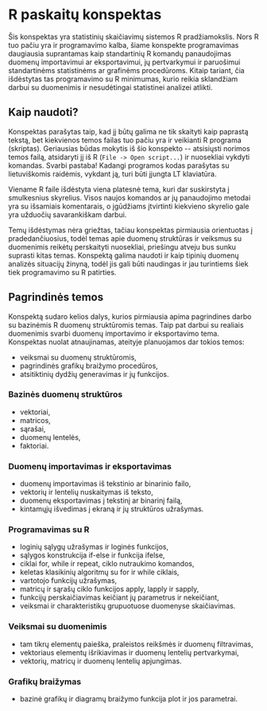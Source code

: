 ﻿# R paskaitų konspektas #

Šis konspektas yra statistinių skaičiavimų sistemos R pradžiamokslis. Nors R tuo pačiu yra ir programavimo kalba, šiame konspekte programavimas daugiausia suprantamas kaip standartinių R komandų panaudojimas duomenų importavimui ar eksportavimui, jų pertvarkymui ir paruošimui standartinėms statistinėms ar grafinėms procedūroms. Kitaip tariant, čia išdėstytas tas programavimo su R minimumas, kurio reikia sklandžiam darbui su duomenimis ir nesudėtingai statistinei analizei atlikti. 

## Kaip naudoti? ##

Konspektas parašytas taip, kad jį būtų galima ne tik skaityti kaip paprastą tekstą, bet kiekvienos temos failas tuo pačiu yra ir veikianti R programa (skriptas). Geriausias būdas mokytis iš šio konspekto -- atsisiųsti norimos temos failą, atsidaryti jį iš R (`File -> Open script...`) ir nuosekliai vykdyti komandas. Svarbi pastaba! Kadangi programos kodas parašytas su lietuviškomis raidėmis, vykdant ją, turi būti įjungta LT klaviatūra.

Viename R faile išdėstyta viena platesnė tema, kuri dar suskirstyta į smulkesnius skyrelius. Visos naujos komandos ar jų panaudojimo metodai yra su išsamiais komentarais, o įgūdžiams įtvirtinti kiekvieno skyrelio gale yra užduočių savarankiškam darbui.

Temų išdėstymas nėra griežtas, tačiau konspektas pirmiausia orientuotas į pradedančiuosius, todėl temas apie duomenų struktūras ir veiksmus su duomenimis reikėtų perskaityti nuosekliai, priešingu atveju bus sunku suprasti kitas temas. Konspektą galima naudoti ir kaip tipinių duomenų analizės situacijų žinyną, todėl jis gali būti naudingas ir jau turintiems šiek tiek programavimo su R patirties.


## Pagrindinės temos ##

Konspektą sudaro kelios dalys, kurios pirmiausia apima pagrindines darbo su bazinėmis R duomenų struktūromis temas. Taip pat darbui su realiais duomenimis svarbi duomenų importavimo ir eksportavimo tema. Konspektas nuolat atnaujinamas, ateityje planuojamos dar tokios temos: 

  - veiksmai su duomenų struktūromis,
  - pagrindinės grafikų braižymo procedūros,
  - atsitiktinių dydžių generavimas ir jų funkcijos.

### Bazinės duomenų struktūros ###

  - vektoriai,
  - matricos,
  - sąrašai,
  - duomenų lentelės,
  - faktoriai.

### Duomenų importavimas ir eksportavimas ###

  - duomenų importavimas iš tekstinio ar binarinio failo,
  - vektorių ir lentelių nuskaitymas iš teksto,
  - duomenų eksportavimas į tekstinį ar binarinį failą,
  - kintamųjų išvedimas į ekraną ir jų struktūros užrašymas.

### Programavimas su R ###

  - loginių sąlygų užrašymas ir loginės funkcijos,
  - sąlygos konstrukcija if-else ir funkcija ifelse,
  - ciklai for, while ir repeat, ciklo nutraukimo komandos,
  - keletas klasikinių algoritmų su for ir while ciklais,
  - vartotojo funkcijų užrašymas,
  - matricų ir sąrašų ciklo funkcijos apply, lapply ir sapply,
  - funkcijų perskaičiavimas keičiant jų parametrus ir nekeičiant,
  - veiksmai ir charakteristikų grupuotuose duomenyse skaičiavimas.

### Veiksmai su duomenimis ###

  - tam tikrų elementų paieška, praleistos reikšmės ir duomenų filtravimas,
  - vektoriaus elementų išrikiavimas ir duomenų lentelių pertvarkymai,
  - vektorių, matricų ir duomenų lentelių apjungimas.

### Grafikų braižymas ###

  - bazinė grafikų ir diagramų braižymo funkcija plot ir jos parametrai.